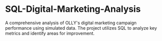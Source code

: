 # SQL-Digital-Marketing-Analysis
A comprehensive analysis of OLLY's digital marketing campaign performance using simulated data. The project utilizes SQL to analyze key metrics and identify areas for improvement.
